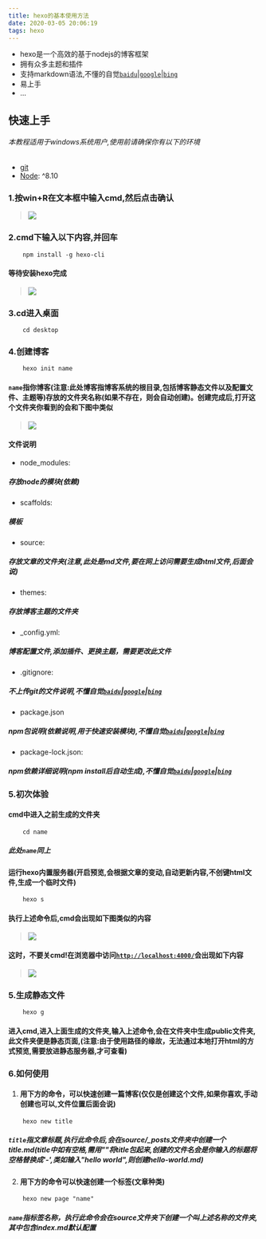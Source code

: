 ```yaml
---
title: hexo的基本使用方法
date: 2020-03-05 20:06:19
tags: hexo
---
```

- hexo是一个高效的基于nodejs的博客框架
- 拥有众多主题和插件
- 支持markdown语法,不懂的自觉[`baidu`](https://www.baidu.com)|[`google`](https://www.google.com)|[`bing`](https://cn.bing.com)
- 易上手
- ...

<!--more-->
## 快速上手
###### _本教程适用于windows系统用户,使用前请确保你有以下的环境_

- [git](https://git-scm.com/)
- [Node](https://nodejs.org): ^8.10

### 1.按win+R在文本框中输入cmd,然后点击确认
>![](/blog/hexo/imgs/run.png)
### 2.cmd下输入以下内容,并回车
```shell
    npm install -g hexo-cli
```
#### 等待安装hexo完成
>![](/blog/hexo/imgs/cmd.png)
### 3.cd进入桌面
```shell
    cd desktop
```
### 4.创建博客
```shell
    hexo init name
```
#### `name`指你博客(注意:此处博客指博客系统的根目录,包括博客静态文件以及配置文件、主题等)存放的文件夹名称(如果不存在，则会自动创建)。创建完成后,打开这个文件夹你看到的会和下图中类似
>![](/blog/hexo/imgs/dir.png)
#### 文件说明
- node_modules:
##### 存放node的模块(依赖)
- scaffolds:
##### 模板
- source:
##### 存放文章的文件夹(注意,此处是md文件,要在网上访问需要生成html文件,后面会说)
- themes:
##### 存放博客主题的文件夹
- _config.yml:
##### 博客配置文件,添加插件、更换主题，需要更改此文件
- .gitignore:
##### 不上传git的文件说明,不懂自觉[`baidu`](https://www.baidu.com)|[`google`](https://www.google.com)|[`bing`](https://cn.bing.com)
- package.json
##### npm包说明(依赖说明,用于快速安装模块),不懂自觉[`baidu`](https://www.baidu.com)|[`google`](https://www.google.com)|[`bing`](https://cn.bing.com)
- package-lock.json:
##### npm依赖详细说明(npm install后自动生成),不懂自觉[`baidu`](https://www.baidu.com)|[`google`](https://www.google.com)|[`bing`](https://cn.bing.com)
### 5.初次体验
#### cmd中进入之前生成的文件夹
```shell
    cd name
```
##### 此处`name`同上
#### 运行hexo内置服务器(开启预览,会根据文章的变动,自动更新内容,不创键html文件,生成一个临时文件)
```shell
    hexo s
```
#### 执行上述命令后,cmd会出现如下图类似的内容
>![](/blog/hexo/imgs/blog/hexo-s.png)
#### 这时，不要关cmd!在浏览器中访问[`http://localhost:4000/`](http://localhost:4000/)会出现如下内容
>![](/blog/hexo/imgs/webpage.png)
### 5.生成静态文件
```shell
    hexo g
```
#### 进入cmd,进入上面生成的文件夹,输入上述命令,会在文件夹中生成public文件夹,此文件夹便是静态页面,(注意:由于使用路径的缘故，无法通过本地打开html的方式预览,需要放进静态服务器,才可查看)
### 6.如何使用
1. #### 用下方的命令，可以快速创建一篇博客(仅仅是创建这个文件,如果你喜欢,手动创建也可以,文件位置后面会说)
```shell
    hexo new title
```
##### `title`指文章标题,执行此命令后,会在source/_posts文件夹中创建一个title.md(title中如有空格,需用""将title包起来,创建的文件名会是你输入的标题将空格替换成'-',类如输入"hello world",则创建hello-world.md)
2. #### 用下方的命令可以快速创建一个标签(文章种类)
```shell
    hexo new page "name"
```
##### `name`指标签名称，执行此命令会在source文件夹下创建一个叫上述名称的文件夹,其中包含index.md默认配置